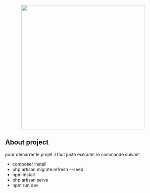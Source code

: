 <p align="center"><a href="https://laravel.com" target="_blank"><img src="https://raw.githubusercontent.com/laravel/art/master/logo-lockup/5%20SVG/2%20CMYK/1%20Full%20Color/laravel-logolockup-cmyk-red.svg" width="400"></a></p>


## About project
pour démarrer le projet il faut juste exécuter le commande suivant 

- composer install
- php artisan migrate:refresh --seed
- npm install
- php artisan serve
- npm run dev
